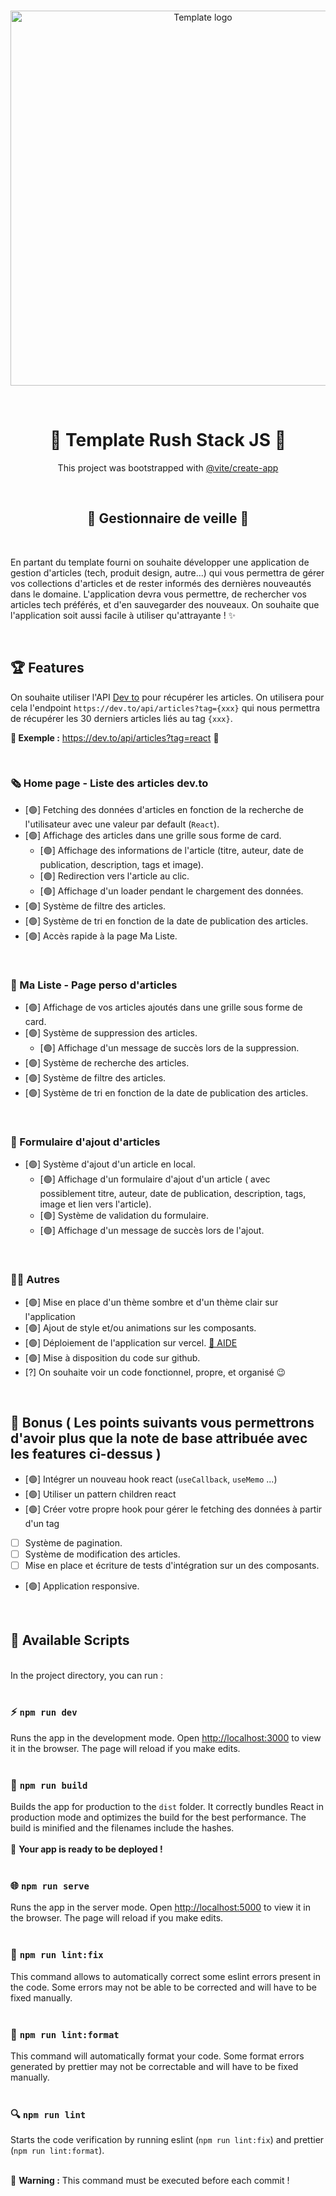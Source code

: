 <p align="center">
  <br />
     <img width="600" src="https://user-images.githubusercontent.com/60877626/206020600-e45389cb-691f-4f12-83dd-48f0b1d91ec5.png" alt="Template logo" />
</p>
<br/>
<p align="center">
  <h1 align="center" style="font-weight:bold">🚀 Template Rush Stack JS 🚀</h1>
  <p align="center">This project was bootstrapped with <a href="https://github.com/vitejs/vite/tree/main/packages/create-app">@vite/create-app</a> </p>
</p>
<br/>
<p align="center">
  <h2 align="center" style="font-weight:bold">📰 Gestionnaire de veille 📰</h2>
</p>
<br/>

En partant du template fourni on souhaite développer une application de gestion d'articles (tech, produit design, autre...) qui vous permettra de gérer vos collections d'articles et de rester informés des dernières nouveautés dans le domaine. L'application devra vous permettre, de rechercher vos articles tech préférés, et d'en sauvegarder des nouveaux. On souhaite que l'application soit aussi facile à utiliser qu'attrayante ! ✨

<br/>

## 🏆 Features

On souhaite utiliser l'API [Dev to](https://dev.to/api/) pour récupérer les articles.
On utilisera pour cela l'endpoint `https://dev.to/api/articles?tag={xxx}` qui nous permettra de récupérer les 30 derniers articles liés au tag `{xxx}`.

**👀 Exemple :** https://dev.to/api/articles?tag=react 🔗

<br/>

### 🗞 Home page - Liste des articles dev.to

- [🟢] Fetching des données d'articles en fonction de la recherche de l'utilisateur avec une valeur par default (`React`).
- [🟢] Affichage des articles dans une grille sous forme de card.
  - [🟢] Affichage des informations de l'article (titre, auteur, date de publication, description, tags et image).
  - [🟢] Redirection vers l'article au clic.
  - [🟢] Affichage d'un loader pendant le chargement des données.
- [🟢] Système de filtre des articles.
- [🟢] Système de tri en fonction de la date de publication des articles.
- [🟢] Accès rapide à la page Ma Liste.

<br/>

### 🔖 Ma Liste - Page perso d'articles

- [🟢] Affichage de vos articles ajoutés dans une grille sous forme de card.
- [🟢] Système de suppression des articles.
  - [🟢] Affichage d'un message de succès lors de la suppression.
- [🟢] Système de recherche des articles.
- [🟢] Système de filtre des articles.
- [🟢] Système de tri en fonction de la date de publication des articles.

<br/>

### 📝 Formulaire d'ajout d'articles

- [🟢] Système d'ajout d'un article en local.
  - [🟢] Affichage d'un formulaire d'ajout d'un article ( avec possiblement titre, auteur, date de publication, description, tags, image et lien vers l'article).
  - [🟢] Système de validation du formulaire.
  - [🟢] Affichage d'un message de succès lors de l'ajout.

<br/>

### 🤷🏼‍ Autres

- [🟢] Mise en place d'un thème sombre et d'un thème clair sur l'application
- [🟢] Ajout de style et/ou animations sur les composants.
- [🟢] Déploiement de l'application sur vercel. [🛟 AIDE](https://vercel.com/docs/concepts/git/vercel-for-github)
- [🟢] Mise à disposition du code sur github.
- [?] On souhaite voir un code fonctionnel, propre, et organisé 😉

<br/>

## 🎁 Bonus ( Les points suivants vous permettrons d'avoir plus que la note de base attribuée avec les features ci-dessus )

- [🟢] Intégrer un nouveau hook react (`useCallback`, `useMemo` ...)
- [🟢] Utiliser un pattern children react
- [🟢] Créer votre propre hook pour gérer le fetching des données à partir d'un tag
- [ ] Système de pagination.
- [ ] Système de modification des articles.
- [ ] Mise en place et écriture de tests d'intégration sur un des composants.
- [🟢] Application responsive.

<br/>

## 📜 Available Scripts
<br/>
In the project directory, you can run : <br /><br />

### ⚡ `npm run dev`

Runs the app in the development mode.
Open [http://localhost:3000](http://localhost:3000) to view it in the browser. The page will reload if you make edits.<br /><br />

### 🧳 `npm run build`

Builds the app for production to the `dist` folder.
It correctly bundles React in production mode and optimizes the build for the best performance. The build is minified and the filenames include the hashes.<br /><br />
🚀 **Your app is ready to be deployed !**<br /><br />

### 🌐 `npm run serve`

Runs the app in the server mode. Open [http://localhost:5000](http://localhost:5000) to view it in the browser. The page will reload if you make edits.<br /><br />

### 🧹 `npm run lint:fix`

This command allows to automatically correct some eslint errors present in the code. Some errors may not be able to be corrected and will have to be fixed manually.<br /><br />

### 📏 `npm run lint:format`

This command will automatically format your code. Some format errors generated by prettier may not be correctable and will have to be fixed manually.<br /><br />

### 🔍 `npm run lint`

Starts the code verification by running eslint (`npm run lint:fix`) and prettier (`npm run lint:format`).<br /><br />

🚨 **Warning :** This command must be executed before each commit !
